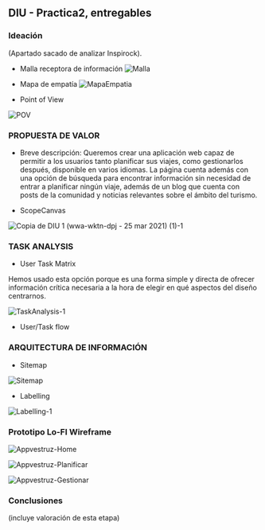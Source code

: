 ## DIU - Practica2, entregables

### Ideación 

(Apartado sacado de analizar Inspirock).

* Malla receptora de información 
![Malla](https://user-images.githubusercontent.com/62568912/114884015-b6925300-9e05-11eb-839f-c47df9d25a52.png)


* Mapa de empatía
![MapaEmpatia](https://user-images.githubusercontent.com/62568912/112494291-31c29500-8d83-11eb-88b7-6f6b830b00c3.png)

* Point of View 

![POV](https://user-images.githubusercontent.com/62568912/112503826-88cc6800-8d8b-11eb-803b-d66f2ccea2ab.png)


### PROPUESTA DE VALOR

* Breve descripción: Queremos crear una aplicación web capaz de permitir a los usuarios tanto planificar sus viajes, como gestionarlos después, disponible en varios idiomas. La página cuenta además con una opción de búsqueda para encontrar información sin necesidad de entrar a planificar ningún viaje, además de un blog que cuenta con posts de la comunidad y noticias relevantes sobre el ámbito del turismo. 

* ScopeCanvas

![Copia de DIU 1 (wwa-wktn-dpj - 25 mar 2021) (1)-1](https://user-images.githubusercontent.com/62568912/113937949-33b43b80-97fa-11eb-83b3-205aeea36a5e.png)



### TASK ANALYSIS

* User Task Matrix 

Hemos usado esta opción porque es una forma simple y directa de ofrecer información crítica necesaria a la hora de elegir en qué aspectos del diseño centrarnos.

![TaskAnalysis-1](https://user-images.githubusercontent.com/62568912/114779964-0bd35380-9d77-11eb-820c-2cc163e09568.png)


* User/Task flow


### ARQUITECTURA DE INFORMACIÓN

* Sitemap 

![Sitemap](https://user-images.githubusercontent.com/62568912/114043911-02ce1800-9887-11eb-811e-c8ed8c4d62ff.png)



* Labelling 

![Labelling-1](https://user-images.githubusercontent.com/62568912/114051001-06649d80-988d-11eb-984b-680ef6bb50fb.png)



### Prototipo Lo-FI Wireframe 

![Appvestruz-Home](https://user-images.githubusercontent.com/62568912/114789395-5c50ae00-9d83-11eb-8141-922a82dbb3c4.jpg)

![Appvestruz-Planificar](https://user-images.githubusercontent.com/62568912/114789404-607ccb80-9d83-11eb-9be1-03d15cb459bc.jpg)

![Appvestruz-Gestionar](https://user-images.githubusercontent.com/62568912/114789421-64105280-9d83-11eb-9e2e-8861ce848530.jpg)



### Conclusiones  
(incluye valoración de esta etapa)
